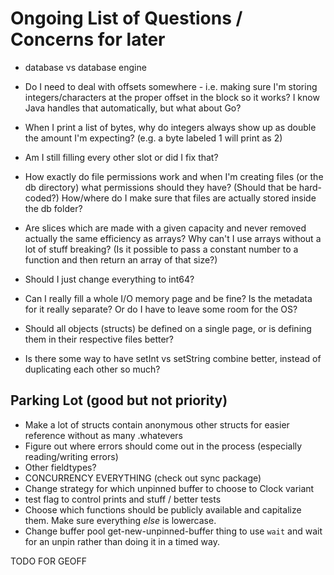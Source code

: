 # Ongoing List of Questions / Concerns for later

- database vs database engine


- Do I need to deal with offsets somewhere - i.e. making sure I'm storing integers/characters at the proper offset in the block so it works? I know Java handles that automatically, but what about Go?
- When I print a list of bytes, why do integers always show up as double the amount I'm expecting? (e.g. a byte labeled 1 will print as 2)
- Am I still filling every other slot or did I fix that?
- How exactly do file permissions work and when I'm creating files (or the db directory) what permissions should they have? (Should that be hard-coded?) How/where do I make sure that files are actually stored inside the db folder?
- Are slices which are made with a given capacity and never removed actually the same efficiency as arrays? Why can't I use arrays without a lot of stuff breaking? (Is it possible to pass a constant number to a function and then return an array of that size?)
- Should I just change everything to int64?
- Can I really fill a whole I/O memory page and be fine? Is the metadata for it really separate? Or do I have to leave some room for the OS?
- Should all objects (structs) be defined on a single page, or is defining them in their respective files better?
- Is there some way to have setInt vs setString combine better, instead of duplicating each other so much?

## Parking Lot (good but not priority)

- Make a lot of structs contain anonymous other structs for easier reference without as many .whatevers
- Figure out where errors should come out in the process (especially reading/writing errors)
- Other fieldtypes?
- CONCURRENCY EVERYTHING (check out sync package)
- Change strategy for which unpinned buffer to choose to Clock variant
- test flag to control prints and stuff / better tests
- Choose which functions should be publicly available and capitalize them. Make sure everything _else_ is lowercase.
- Change buffer pool get-new-unpinned-buffer thing to use `wait` and wait for an unpin rather than doing it in a timed way.



TODO FOR GEOFF
